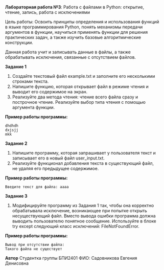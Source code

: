**Лабораторная работа №3**: Работа с файлами в Python: открытие, чтение, запись, работа с исключениями 

Цель работы: Освоить принципы определения и использования функций в языке программирования Python, понять механизмы передачи аргументов в функции, научиться применять функции для решения практических задач, а также изучить базовые алгоритмические конструкции.

Данная работа учит и записывать данные в файлы, а также обрабатывать исключения, связанные с отсутствием файлов.

**Задание 1**
1. Создайте текстовый файл example.txt и заполните его несколькими строками текста.
2. Напишите функцию, которая открывает файл в режиме чтения и выводит его содержимое на экран.
3. Реализуйте два метода чтения: чтение всего файла сразу и построчное чтение. Реализуйте выбор типа чтения с помощью аргумента функции.

**Пример работы программы:**
```
dhdhdh
dxjsjj
mkk
```

**Задание 2**
1.	Напишите программу, которая запрашивает у пользователя текст и записывает его в новый файл user_input.txt.
2.	Реализуйте функционал добавления текста в существующий файл, не удаляя его предыдущее содержимое.
   
**Пример работы программы:**
```
Введите текст для файла: аааа
```

**Задание 3**
1.	Модифицируйте программу из Задания 1 так, чтобы она корректно обрабатывала исключение, возникающее при попытке открыть несуществующий файл. Вместо вывода ошибки программа должна выводить пользователю понятное сообщение.
Используйте в блоке try except следующий класс исключений: FileNotFoundError.

**Пример работы программы:**
```
Вывод при отсутствии файла:
Такого файла не существует
```


**Автор**
Студентка группы БПИ2401
ФИО: Садовникова Евгения Денисовна
